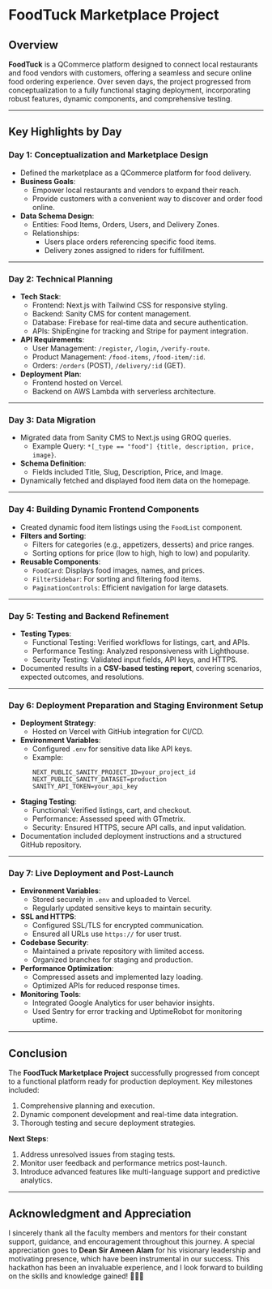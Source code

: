 # FoodTuck Marketplace Project

## Overview
**FoodTuck** is a QCommerce platform designed to connect local restaurants and food vendors with customers, offering a seamless and secure online food ordering experience. Over seven days, the project progressed from conceptualization to a fully functional staging deployment, incorporating robust features, dynamic components, and comprehensive testing.

---

## Key Highlights by Day

### **Day 1: Conceptualization and Marketplace Design**
- Defined the marketplace as a QCommerce platform for food delivery.
- **Business Goals**:
  - Empower local restaurants and vendors to expand their reach.
  - Provide customers with a convenient way to discover and order food online.
- **Data Schema Design**:
  - Entities: Food Items, Orders, Users, and Delivery Zones.
  - Relationships:
    - Users place orders referencing specific food items.
    - Delivery zones assigned to riders for fulfillment.

---

### **Day 2: Technical Planning**
- **Tech Stack**:
  - Frontend: Next.js with Tailwind CSS for responsive styling.
  - Backend: Sanity CMS for content management.
  - Database: Firebase for real-time data and secure authentication.
  - APIs: ShipEngine for tracking and Stripe for payment integration.
- **API Requirements**:
  - User Management: `/register`, `/login`, `/verify-route`.
  - Product Management: `/food-items`, `/food-item/:id`.
  - Orders: `/orders` (POST), `/delivery/:id` (GET).
- **Deployment Plan**:
  - Frontend hosted on Vercel.
  - Backend on AWS Lambda with serverless architecture.

---

### **Day 3: Data Migration**
- Migrated data from Sanity CMS to Next.js using GROQ queries.
  - Example Query: `*[_type == "food"] {title, description, price, image}`.
- **Schema Definition**:
  - Fields included Title, Slug, Description, Price, and Image.
- Dynamically fetched and displayed food item data on the homepage.

---

### **Day 4: Building Dynamic Frontend Components**
- Created dynamic food item listings using the `FoodList` component.
- **Filters and Sorting**:
  - Filters for categories (e.g., appetizers, desserts) and price ranges.
  - Sorting options for price (low to high, high to low) and popularity.
- **Reusable Components**:
  - `FoodCard`: Displays food images, names, and prices.
  - `FilterSidebar`: For sorting and filtering food items.
  - `PaginationControls`: Efficient navigation for large datasets.

---

### **Day 5: Testing and Backend Refinement**
- **Testing Types**:
  - Functional Testing: Verified workflows for listings, cart, and APIs.
  - Performance Testing: Analyzed responsiveness with Lighthouse.
  - Security Testing: Validated input fields, API keys, and HTTPS.
- Documented results in a **CSV-based testing report**, covering scenarios, expected outcomes, and resolutions.

---

### **Day 6: Deployment Preparation and Staging Environment Setup**
- **Deployment Strategy**:
  - Hosted on Vercel with GitHub integration for CI/CD.
- **Environment Variables**:
  - Configured `.env` for sensitive data like API keys.
  - Example:
    ```env
    NEXT_PUBLIC_SANITY_PROJECT_ID=your_project_id
    NEXT_PUBLIC_SANITY_DATASET=production
    SANITY_API_TOKEN=your_api_key
    ```
- **Staging Testing**:
  - Functional: Verified listings, cart, and checkout.
  - Performance: Assessed speed with GTmetrix.
  - Security: Ensured HTTPS, secure API calls, and input validation.
- Documentation included deployment instructions and a structured GitHub repository.

---

### **Day 7: Live Deployment and Post-Launch**
- **Environment Variables**:
  - Stored securely in `.env` and uploaded to Vercel.
  - Regularly updated sensitive keys to maintain security.
- **SSL and HTTPS**:
  - Configured SSL/TLS for encrypted communication.
  - Ensured all URLs use `https://` for user trust.
- **Codebase Security**:
  - Maintained a private repository with limited access.
  - Organized branches for staging and production.
- **Performance Optimization**:
  - Compressed assets and implemented lazy loading.
  - Optimized APIs for reduced response times.
- **Monitoring Tools**:
  - Integrated Google Analytics for user behavior insights.
  - Used Sentry for error tracking and UptimeRobot for monitoring uptime.

---

## Conclusion
The **FoodTuck Marketplace Project** successfully progressed from concept to a functional platform ready for production deployment. Key milestones included:
1. Comprehensive planning and execution.
2. Dynamic component development and real-time data integration.
3. Thorough testing and secure deployment strategies.

**Next Steps**:
1. Address unresolved issues from staging tests.
2. Monitor user feedback and performance metrics post-launch.
3. Introduce advanced features like multi-language support and predictive analytics.

---

## Acknowledgment and Appreciation
I sincerely thank all the faculty members and mentors for their constant support, guidance, and encouragement throughout this journey. A special appreciation goes to **Dean Sir Ameen Alam** for his visionary leadership and motivating presence, which have been instrumental in our success. This hackathon has been an invaluable experience, and I look forward to building on the skills and knowledge gained! 🙏✨🚀
